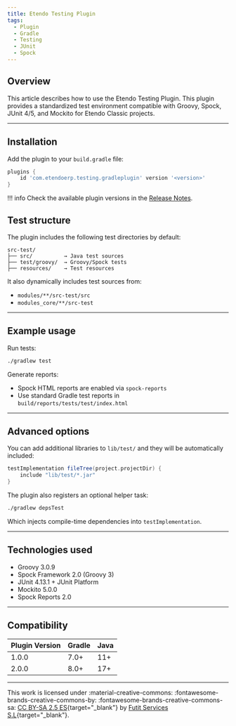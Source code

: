 ```yaml
---
title: Etendo Testing Plugin
tags:
  - Plugin
  - Gradle
  - Testing
  - JUnit
  - Spock
---
```


## Overview

This article describes how to use the Etendo Testing Plugin. This plugin provides a standardized test environment compatible with Groovy, Spock, JUnit 4/5, and Mockito for Etendo Classic projects.

---

## Installation

Add the plugin to your `build.gradle` file:

```groovy title="build.gradle"
plugins {
    id 'com.etendoerp.testing.gradleplugin' version '<version>'
}
```

!!! info
    Check the available plugin versions in the [Release Notes](../../../whats-new/release-notes/etendo-classic/plugins/etendo-testing-plugin/release-notes.md).


## Test structure

The plugin includes the following test directories by default:

```
src-test/
├── src/          → Java test sources
├── test/groovy/  → Groovy/Spock tests
├── resources/    → Test resources
```

It also dynamically includes test sources from:

- `modules/**/src-test/src`
- `modules_core/**/src-test`

---

## Example usage

Run tests:

```bash
./gradlew test
```

Generate reports:

- Spock HTML reports are enabled via `spock-reports`
- Use standard Gradle test reports in `build/reports/tests/test/index.html`

---

## Advanced options

You can add additional libraries to `lib/test/` and they will be automatically included:

```groovy
testImplementation fileTree(project.projectDir) {
    include "lib/test/*.jar"
}
```

The plugin also registers an optional helper task:

```bash
./gradlew depsTest
```

Which injects compile-time dependencies into `testImplementation`.

---

## Technologies used

- Groovy 3.0.9  
- Spock Framework 2.0 (Groovy 3)
- JUnit 4.13.1 + JUnit Platform
- Mockito 5.0.0
- Spock Reports 2.0

---

## Compatibility

| Plugin Version | Gradle | Java |
|----------------|--------|------|
| 1.0.0          | 7.0+   | 11+  |
| 2.0.0          | 8.0+   | 17+  |


---
This work is licensed under :material-creative-commons: :fontawesome-brands-creative-commons-by: :fontawesome-brands-creative-commons-sa: [ CC BY-SA 2.5 ES](https://creativecommons.org/licenses/by-sa/2.5/es/){target="_blank"} by [Futit Services S.L](https://etendo.software){target="_blank"}.
